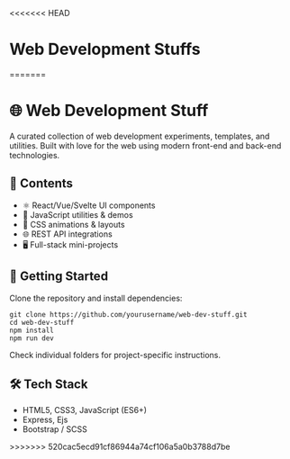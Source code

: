 <<<<<<< HEAD
# Web Development Stuffs
=======
<!DOCTYPE html>
<html lang="en">
<head>
  <meta charset="UTF-8" />
  <meta name="viewport" content="width=device-width, initial-scale=1.0"/>
</head>
<body>

  <h1>🌐 Web Development Stuff</h1>
  <p>
    A curated collection of web development experiments, templates, and utilities. Built with love for the web using modern front-end and back-end technologies.
  </p>

  <h2>📁 Contents</h2>
  <ul>
    <li>⚛️ React/Vue/Svelte UI components</li>
    <li>🧪 JavaScript utilities & demos</li>
    <li>🎨 CSS animations & layouts</li>
    <li>🌐 REST API integrations</li>
    <li>🖥️ Full-stack mini-projects</li>
  </ul>

  <h2>🚀 Getting Started</h2>
  <p>Clone the repository and install dependencies:</p>
  <pre><code>git clone https://github.com/yourusername/web-dev-stuff.git
cd web-dev-stuff
npm install
npm run dev</code></pre>
  <p>Check individual folders for project-specific instructions.</p>

  <h2>🛠️ Tech Stack</h2>
  <ul>
    <li>HTML5, CSS3, JavaScript (ES6+)</li>
    <li>Express, Ejs</li>
    <li>Bootstrap / SCSS</li>
  </ul>
>>>>>>> 520cac5ecd91cf86944a74cf106a5a0b3788d7be
